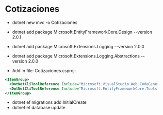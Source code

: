 # Cotizaciones

* dotnet new mvc -o Cotizaciones
* dotnet add package Microsoft.EntityFrameworkCore.Design --version 2.0.1
* dotnet add package Microsoft.Extensions.Logging --version 2.0.0
* dotnet add package Microsoft.Extensions.Logging.Abstractions --version 2.0.0

* Add in file: Cotizaciones.csproj:

```xml
<ItemGroup>
  <DotNetCliToolReference Include="Microsoft.VisualStudio.Web.CodeGeneration.Tools" Version="2.0.1" />
  <DotNetCliToolReference Include="Microsoft.EntityFrameworkCore.Tools.DotNet" Version="2.0.1" />
</ItemGroup>
```

* dotnet ef migrations add InitialCreate
* dotnet ef database update
